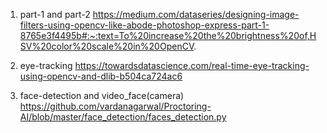 1. part-1 and part-2
https://medium.com/dataseries/designing-image-filters-using-opencv-like-abode-photoshop-express-part-1-8765e3f4495b#:~:text=To%20increase%20the%20brightness%20of,HSV%20color%20scale%20in%20OpenCV.

2. eye-tracking
https://towardsdatascience.com/real-time-eye-tracking-using-opencv-and-dlib-b504ca724ac6

3. face-detection and video_face(camera)
https://github.com/vardanagarwal/Proctoring-AI/blob/master/face_detection/faces_detection.py